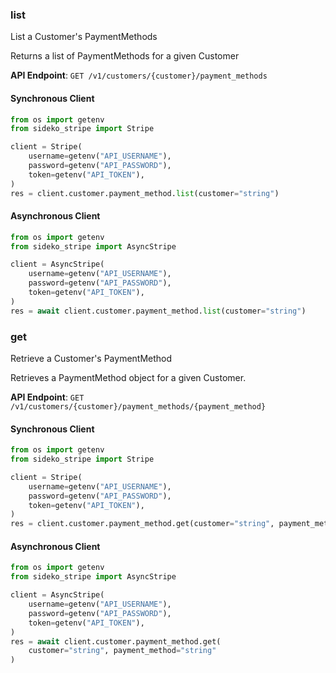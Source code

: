 
### list <a name="list"></a>
List a Customer's PaymentMethods

<p>Returns a list of PaymentMethods for a given Customer</p>

**API Endpoint**: `GET /v1/customers/{customer}/payment_methods`

#### Synchronous Client

```python
from os import getenv
from sideko_stripe import Stripe

client = Stripe(
    username=getenv("API_USERNAME"),
    password=getenv("API_PASSWORD"),
    token=getenv("API_TOKEN"),
)
res = client.customer.payment_method.list(customer="string")
```

#### Asynchronous Client

```python
from os import getenv
from sideko_stripe import AsyncStripe

client = AsyncStripe(
    username=getenv("API_USERNAME"),
    password=getenv("API_PASSWORD"),
    token=getenv("API_TOKEN"),
)
res = await client.customer.payment_method.list(customer="string")
```

### get <a name="get"></a>
Retrieve a Customer's PaymentMethod

<p>Retrieves a PaymentMethod object for a given Customer.</p>

**API Endpoint**: `GET /v1/customers/{customer}/payment_methods/{payment_method}`

#### Synchronous Client

```python
from os import getenv
from sideko_stripe import Stripe

client = Stripe(
    username=getenv("API_USERNAME"),
    password=getenv("API_PASSWORD"),
    token=getenv("API_TOKEN"),
)
res = client.customer.payment_method.get(customer="string", payment_method="string")
```

#### Asynchronous Client

```python
from os import getenv
from sideko_stripe import AsyncStripe

client = AsyncStripe(
    username=getenv("API_USERNAME"),
    password=getenv("API_PASSWORD"),
    token=getenv("API_TOKEN"),
)
res = await client.customer.payment_method.get(
    customer="string", payment_method="string"
)
```

